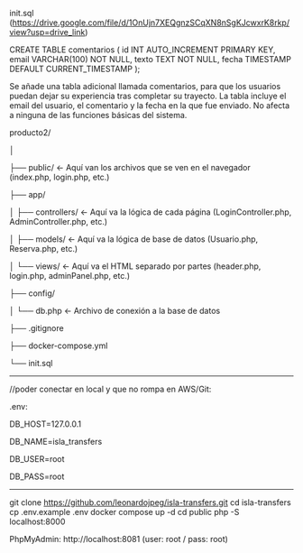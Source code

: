 init.sql (https://drive.google.com/file/d/1OnUjn7XEQgnzSCqXN8nSgKJcwxrK8rkp/view?usp=drive_link)

CREATE TABLE comentarios (
  id INT AUTO_INCREMENT PRIMARY KEY,
  email VARCHAR(100) NOT NULL,
  texto TEXT NOT NULL,
  fecha TIMESTAMP DEFAULT CURRENT_TIMESTAMP
);

Se añade una tabla adicional llamada comentarios, para que los usuarios puedan dejar su experiencia tras completar su trayecto. La tabla incluye el email del usuario, el comentario y la fecha en la que fue enviado. No afecta a ninguna de las funciones básicas del sistema.


producto2/

│

├── public/            ← Aquí van los archivos que se ven en el navegador (index.php, login.php, etc.)

├── app/

│   ├── controllers/   ← Aquí va la lógica de cada página (LoginController.php, AdminController.php, etc.)

│   ├── models/        ← Aquí va la lógica de base de datos (Usuario.php, Reserva.php, etc.)

│   └── views/         ← Aquí va el HTML separado por partes (header.php, login.php, adminPanel.php, etc.)

├── config/

│   └── db.php         ← Archivo de conexión a la base de datos

├── .gitignore

├── docker-compose.yml

└── init.sql

___

//poder conectar en local y que no rompa en  AWS/Git:

.env:

DB_HOST=127.0.0.1

DB_NAME=isla_transfers

DB_USER=root

DB_PASS=root

___________

git clone https://github.com/leonardojpeg/isla-transfers.git
cd isla-transfers
cp .env.example .env
docker compose up -d
cd public
php -S localhost:8000

PhpMyAdmin: http://localhost:8081 (user: root / pass: root)

